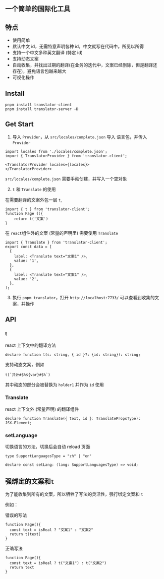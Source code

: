## 一个简单的国际化工具

## 特点

- 使用简单
- 默认中文 id，无需特意声明各种 id，中文就写在代码中，所见以所得
- 支持一个中文多种英文翻译 (特定 id)
- 支持动态文案
- 自动收集，并找出过期的翻译(在业务的迭代中，文案已经删除，但是翻译还存在)，避免语言包越来越大
- 可视化操作

## Install

```shell
pnpm install translator-client
pnpm install translator-server -D
```

## Get Start

1. 导入 `Provider`，从 `src/locales/complete.json` 导入 语言包，并传入 `Provider`

```tsx
import locales from './locales/complete.json';
import { TranslatorProvider } from 'translator-client';

<TranslatorProvider locales={locales}>
</TranslatorProvider>

```

`src/locales/complete.json` 需要手动创建，并写入一个空对象

2. `t` 和 `Translate` 的使用

在需要翻译的文案外包一层 `t`,

```tsx
import { t } from 'translator-client';
function Page (){
    return t('文案')
}
```

在 `react`组件外的文案 (常量的声明里) 需要使用 `Translate`

```tsx
import { Translate } from 'translator-client';
export const data = [
  {
    label: <Translate text="文案1" />,
    value: '1',
  },
  {
    label: <Translate text="文案1" />,
    value: '2',
  },
];
```

3. 执行 `pnpm translator`，打开 `http://localhost:7733/` 可以查看到收集的文案，并操作

## API

### t

react 上下文中的翻译方法

```tsx
declare function t(s: string, { id }?: {id: string}): string;
```

支持动态文案，例如

```tsx
t(`共计#$%${var}#$%`)
```

其中动态的部分会被替换为 `holder1` 并作为 `id` 使用

### Translate

react 上下文外 (常量声明) 的翻译组件

```tsx
declare function Translate({ text, id }: TranslatePropsType): JSX.Element;
```

### setLanguage

切换语言的方法，切换后会自动 reload 页面

```tsx
type SupportLanguagesType = "zh" | "en"

declare const setLang: (lang: SupportLanguagesType) => void;
```

## 强绑定的文案和`t`

为了能收集到所有的文案，所以牺牲了写法的灵活性，强行绑定文案和 `t`

例如：

错误的写法

```tsx
function Page(){
  const text = isReal ? "文案1" : "文案2"
  return t(text)
}
```

正确写法

```tsx
function Page(){
  const text = isReal ? t("文案1") : t("文案2")
  return text
}
```
